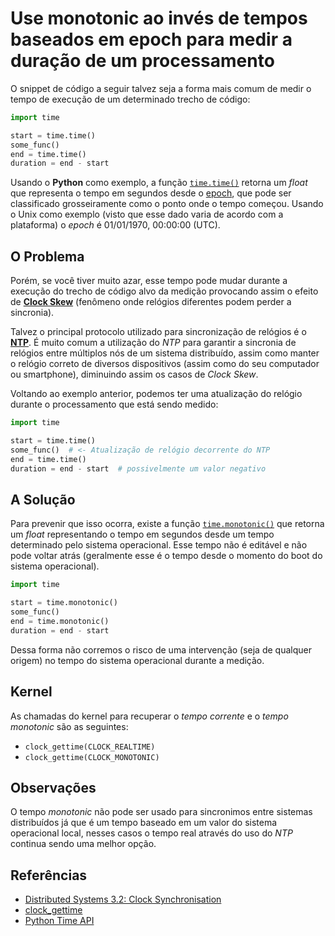 # Use monotonic ao invés de tempos baseados em epoch para medir a duração de um processamento

O snippet de código a seguir talvez seja a forma mais comum de medir o tempo de execução de um
determinado trecho de código:

```python
import time

start = time.time()
some_func()
end = time.time()
duration = end - start
```

Usando o **Python** como exemplo, a função [`time.time()`](https://docs.python.org/3/library/time.html#time.time)
retorna um _float_ que representa o tempo em segundos desde o [epoch](https://docs.python.org/3/library/time.html#epoch),
que pode ser classificado grosseiramente como o ponto onde o tempo começou.
Usando o Unix como exemplo (visto que esse dado varia de acordo com a plataforma) o _epoch_ é 01/01/1970, 00:00:00 (UTC).

## O Problema

Porém, se você tiver muito azar, esse tempo pode mudar durante a execução do trecho de código alvo da
medição provocando assim o efeito de [**Clock Skew**](https://en.wikipedia.org/wiki/Clock_skew)
(fenômeno onde relógios diferentes podem perder a sincronia).

Talvez o principal protocolo utilizado para sincronização de relógios é o [**NTP**](https://en.wikipedia.org/wiki/Network_Time_Protocol).
É muito comum a utilização do _NTP_ para garantir a sincronia de relógios entre múltiplos nós de um sistema distribuído,
assim como manter o relógio correto de diversos dispositivos (assim como do seu computador ou smartphone), diminuindo assim
os casos de _Clock Skew_.

Voltando ao exemplo anterior, podemos ter uma atualização do relógio durante o processamento que está sendo medido:

```python
import time

start = time.time()
some_func()  # <- Atualização de relógio decorrente do NTP
end = time.time()
duration = end - start  # possivelmente um valor negativo
```

## A Solução
Para prevenir que isso ocorra, existe a função [`time.monotonic()`](https://docs.python.org/3/library/time.html#time.monotonic)
que retorna um _float_ representando o tempo em segundos desde um tempo determinado pelo sistema operacional.
Esse tempo não é editável e não pode voltar atrás (geralmente esse é o tempo desde o momento do boot do sistema operacional).

```python
import time

start = time.monotonic()
some_func()
end = time.monotonic()
duration = end - start
```

Dessa forma não corremos o risco de uma intervenção (seja de qualquer origem) no tempo do sistema operacional durante a medição.

## Kernel
As chamadas do kernel para recuperar o _tempo corrente_ e o _tempo monotonic_ são as seguintes:
* `clock_gettime(CLOCK_REALTIME)`
* `clock_gettime(CLOCK_MONOTONIC)`

## Observações
O tempo _monotonic_ não pode ser usado para sincronimos entre sistemas distribuídos já que é um tempo baseado em um valor do sistema operacional local, nesses casos o tempo real através do uso do _NTP_ continua sendo uma melhor opção.

## Referências
* [Distributed Systems 3.2: Clock Synchronisation](https://youtu.be/mAyW-4LeXZo)
* [clock\_gettime](https://linux.die.net/man/3/clock_gettime)
* [Python Time API](https://docs.python.org/3/library/time.html)
